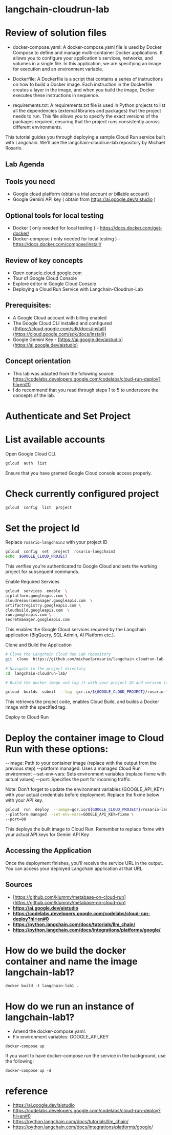 
# langchain-cloudrun-lab

# Review of solution files

- docker-compose.yaml: A docker-compose.yaml file is used by Docker Compose to define and manage multi-container Docker applications. It allows you to configure your application's services, networks, and volumes in a single file. In this application, we are specifying an image for execution and an environment variable.

- Dockerfile: A Dockerfile is a script that contains a series of instructions on how to build a Docker image. Each instruction in the Dockerfile creates a layer in the image, and when you build the image, Docker executes these instructions in sequence.

- requirements.txt: A requirements.txt file is used in Python projects to list all the dependencies (external libraries and packages) that the project needs to run. This file allows you to specify the exact versions of the packages required, ensuring that the project runs consistently across different environments.

This tutorial guides you through deploying a sample Cloud Run service built with Langchain. We'll use the langchain-cloudrun-lab repository by Michael Rosario.
  
## Lab Agenda
 
## Tools you need
* Google cloud platform (obtain a trial account or billable account)
* Google Gemini API key ( obtain from https://ai.google.dev/aistudio )

## Optional tools for local testing

* Docker ( only needed for local testing ) - https://docs.docker.com/get-docker/
* Docker-compose ( only needed for local testing ) - https://docs.docker.com/compose/install/

## Review of key concepts
- Open [console.cloud.google.com](console.cloud.google.com)
- Tour of Google Cloud Console
- Explore editor in Google Cloud Console
- Deploying a Cloud Run Service with Langchain-Cloudrun-Lab

## Prerequisites:
* A Google Cloud account with billing enabled
* The Google Cloud CLI installed and configured ([https://cloud.google.com/sdk/docs/install](https://cloud.google.com/sdk/docs/install))
* Google Gemini Key - [https://ai.google.dev/aistudio](https://ai.google.dev/aistudio)


## Concept orientation

- This lab was adapted from the following source: https://codelabs.developers.google.com/codelabs/cloud-run-deploy?hl=en#0
- I do recommend that you read through steps 1 to 5 to underscore the concepts of the lab.

# Authenticate and Set Project

# List available accounts

 Open Google Cloud CLI.   

``` bash
gcloud  auth  list
```
Ensure that you have granted Google Cloud console access properly.
  

# Check currently configured project

``` bash
gcloud  config  list  project
```
 
# Set the project Id 
Replace `rosario-langchain3` with your project ID
``` bash
gcloud  config  set  project  rosario-langchain3
echo  $GOOGLE_CLOUD_PROJECT
```
This verifies you're authenticated to Google Cloud and sets the working project for subsequent commands.  

Enable Required Services
``` bash
gcloud  services  enable  \
aiplatform.googleapis.com \
cloudresourcemanager.googleapis.com  \
artifactregistry.googleapis.com \
cloudbuild.googleapis.com  \
run.googleapis.com \
secretmanager.googleapis.com
```
This enables the Google Cloud services required by the Langchain application (BigQuery, SQL Admin, AI Platform etc.).

Clone and Build the Application
``` bash
# Clone the Langchain Cloud Run Lab repository
git  clone  https://github.com/michaelprosario/langchain-cloudrun-lab
  
# Navigate to the project directory
cd  langchain-cloudrun-lab/

# Build the docker image and tag it with your project ID and version (replace 1.0.0 with your desired version)

gcloud  builds  submit  --tag  gcr.io/${GOOGLE_CLOUD_PROJECT}/rosario-langchain:1.0.0  .
```

This retrieves the project code, enables Cloud Build, and builds a Docker image with the specified tag.

Deploy to Cloud Run

# Deploy the container image to Cloud Run with these options:

 --image: Path to your container image (replace with the output from the previous step)
 --platform managed: Uses a managed Cloud Run environment
 --set-env-vars: Sets environment variables (replace fixme with actual values)
 --port: Specifies the port for incoming traffic

Note: Don't forget to update the environment variables (GOOGLE_API_KEY) with your actual credentials before deployment.  Replace the fixme below with your API key.
 
``` bash
gcloud  run  deploy  --image=gcr.io/${GOOGLE_CLOUD_PROJECT}/rosario-langchain:1.0.0  \
--platform managed --set-env-vars=GOOGLE_API_KEY=fixme \
--port=80
```

This deploys the built image to Cloud Run. Remember to replace fixme with your actual API keys for Gemini API Key

## Accessing the Application

Once the deployment finishes, you'll receive the service URL in the output. You can access your deployed Langchain application at that URL.

## Sources

*  [https://github.com/klummy/metabase-on-cloud-run](https://github.com/klummy/metabase-on-cloud-run)
*  __https://ai.google.dev/aistudio__
*  __https://codelabs.developers.google.com/codelabs/cloud-run-deploy?hl=en#0__
*  __https://python.langchain.com/docs/tutorials/llm_chain/__
*  __https://python.langchain.com/docs/integrations/platforms/google/__

# How do we build the docker container and name the image langchain-lab1?
```
docker build -t langchain-lab1 .
```
# How do we run an instance of langchain-lab1?

- Amend the docker-compose.yaml.
- Fix environment variables: GOOGLE_API_KEY

```
docker-compose up
```
If you want to have docker-compose run the service in the background, use the following:

```
docker-compose up -d
```

# reference

- https://ai.google.dev/aistudio
- https://codelabs.developers.google.com/codelabs/cloud-run-deploy?hl=en#0
- https://python.langchain.com/docs/tutorials/llm_chain/
- https://python.langchain.com/docs/integrations/platforms/google/
